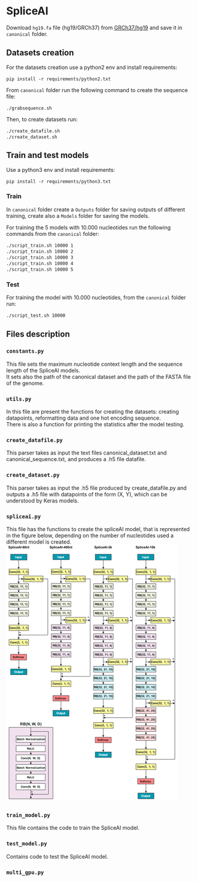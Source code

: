 # SpliceAI

Download ```hg19.fa``` file (hg19/GRCh37) from [GRCh37/hg19](http://hgdownload.cse.ucsc.edu/goldenPath/hg19/bigZips/hg19.fa.gz) and save it in ```canonical``` folder.

## **Datasets creation**
For the datasets creation use a python2 env and install requirements:
```
pip install -r requirements/python2.txt
```


From ```canonical``` folder run the following command to create the sequence file:

```
./grabsequence.sh
```
Then, to create datasets run:

```
./create_datafile.sh  
./create_dataset.sh
``` 
## **Train and test models**
Use a python3 env and install requirements:
```
pip install -r requirements/python3.txt
```

### **Train**
In ```canonical``` folder create a ```Outputs``` folder for saving outputs of different training, create also a ```Models``` folder for saving the models.

For training the 5 models with 10.000 nucleotides run the following commands from the ```canonical``` folder:
```
./script_train.sh 10000 1
./script_train.sh 10000 2
./script_train.sh 10000 3
./script_train.sh 10000 4
./script_train.sh 10000 5
```

### **Test**
For training the model with 10.000 nucleotides, from the ```canonical``` folder run:
```
./script_test.sh 10000
```

## Files description 
### ```constants.py```
This file sets the maximum nucleotide context length and the sequence length of the SpliceAI models.  
It sets also the path of the canonical dataset and the path of the FASTA file of the genome.
### ```utils.py```
In this file are present the functions for creating the datasets: creating datapoints, reformatting data and one hot encoding sequence.   
There is also a function for printing the statistics after the model testing.
### ```create_datafile.py```
This parser takes as input the text files canonical_dataset.txt and canonical_sequence.txt, and produces a .h5 file datafile.
### ```create_dataset.py```
This parser takes as input the .h5 file produced by create_datafile.py and outputs a .h5 file with datapoints of the form (X, Y), which can be understood by Keras models.
### ```spliceai.py```
This file has the functions to create the spliceAI model, that is represented in the figure below, depending on the number of nucleotides used a different model is created.
![alt text](https://github.com/lucafumagalli/spliceai-thesis/blob/main/images/architectures.png)
### ```train_model.py```
This file contains the code to train the SpliceAI model.
### ```test_model.py```
Contains code to test the SpliceAI model.
### ```multi_gpu.py```



